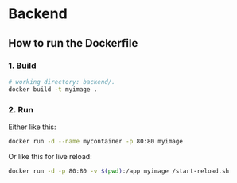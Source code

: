 # Backend

## How to run the Dockerfile

### 1. Build
```bash
# working directory: backend/.
docker build -t myimage .
```

### 2. Run
Either like this: 

```bash
docker run -d --name mycontainer -p 80:80 myimage
```

Or like this for live reload:

```bash
docker run -d -p 80:80 -v $(pwd):/app myimage /start-reload.sh
```
